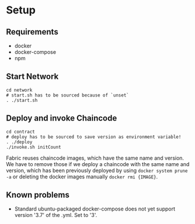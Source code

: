 # Setup

## Requirements
* docker
* docker-compose
* npm

## Start Network
``` shell
cd network
# start.sh has to be sourced because of `unset`
. ./start.sh 
```

## Deploy and invoke Chaincode
``` shell
cd contract
# deploy has to be sourced to save version as environment variable!
. ./deploy
./invoke.sh initCount
```
Fabric reuses chaincode images, which have the same name and version. We have to remove those if we deploy a chaincode with the same name and version, which has been previously deployed by using `docker system prune -a` or deleting the docker images manually `docker rmi {IMAGE}`.

## Known problems

* Standard ubuntu-packaged docker-compose does not yet support version '3.7' of the .yml. Set to '3'.





